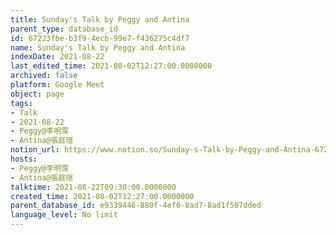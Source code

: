 ```yaml
---
title: Sunday's Talk by Peggy and Antina
parent_type: database_id
id: 67223fbe-b3f9-4ecb-99e7-f436275c4df7
name: Sunday's Talk by Peggy and Antina
indexDate: 2021-08-22
last_edited_time: 2021-08-02T12:27:00.0000000
archived: false
platform: Google Meet
object: page
tags:
- Talk
- 2021-08-22
- Peggy@李明霈
- Antina@張庭瑄
notion_url: https://www.notion.so/Sunday-s-Talk-by-Peggy-and-Antina-67223fbeb3f94ecb99e7f436275c4df7
hosts:
- Peggy@李明霈
- Antina@張庭瑄
talktime: 2021-08-22T09:30:00.0000000
created_time: 2021-08-02T12:27:00.0000000
parent_database_id: e9339446-880f-4ef0-8ad7-8ad1f507dded
language_level: No limit
---
```







